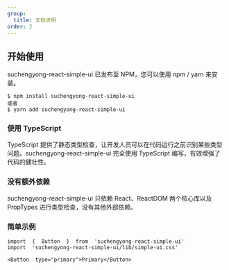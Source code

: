 ```yaml
---
group:
  title: 文档说明
order: 2
---
```


## 开始使用

suchengyong-react-simple-ui 已发布至 NPM，您可以使用 npm / yarn 来安装。

```
$ npm install suchengyong-react-simple-ui
或者
$ yarn add suchengyong-react-simple-ui
```

### 使用 TypeScript

TypeScript 提供了静态类型检查，让开发人员可以在代码运行之前识别某些类型问题。suchengyong-react-simple-ui 完全使用 TypeScript 编写，有效增强了代码的健壮性。

### 没有额外依赖

suchengyong-react-simple-ui 只依赖 React、ReactDOM 两个核心库以及 PropTypes 进行类型检查，没有其他外部依赖。

### 简单示例

```
import  {  Button  }  from  'suchengyong-react-simple-ui'
import  'suchengyong-react-simple-ui/lib/simple-ui.css'

<Button  type="primary">Primary</Button>

```
